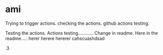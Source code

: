 # ami
Trying to trigger actions.
checking the actions. github actions testing.

Testing the actions.
Actions testing............
Change in readme.
Here in the readme.....
herer herere hererer
cahscuashdsad


.3
